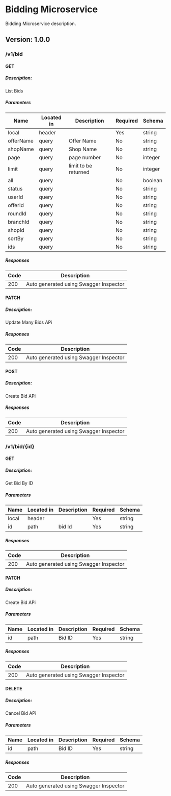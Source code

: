# Bidding Microservice
Bidding Microservice description.

## Version: 1.0.0

### /v1/bid

#### GET
##### Description:

List Bids

##### Parameters

| Name | Located in | Description | Required | Schema |
| ---- | ---------- | ----------- | -------- | ---- |
| local | header |  | Yes | string |
| offerName | query | Offer Name | No | string |
| shopName | query | Shop Name | No | string |
| page | query | page number | No | integer |
| limit | query | limit to be returned | No | integer |
| all | query |  | No | boolean |
| status | query |  | No | string |
| userId | query |  | No | string |
| offerId | query |  | No | string |
| roundId | query |  | No | string |
| branchId | query |  | No | string |
| shopId | query |  | No | string |
| sortBy | query |  | No | string |
| ids | query |  | No | string |

##### Responses

| Code | Description |
| ---- | ----------- |
| 200 | Auto generated using Swagger Inspector |

#### PATCH
##### Description:

Update Many Bids APi

##### Responses

| Code | Description |
| ---- | ----------- |
| 200 | Auto generated using Swagger Inspector |

#### POST
##### Description:

Create Bid APi

##### Responses

| Code | Description |
| ---- | ----------- |
| 200 | Auto generated using Swagger Inspector |

### /v1/bid/{id}

#### GET
##### Description:

Get Bid By ID

##### Parameters

| Name | Located in | Description | Required | Schema |
| ---- | ---------- | ----------- | -------- | ---- |
| local | header |  | Yes | string |
| id | path | bid Id | Yes | string |

##### Responses

| Code | Description |
| ---- | ----------- |
| 200 | Auto generated using Swagger Inspector |

#### PATCH
##### Description:

Create Bid APi

##### Parameters

| Name | Located in | Description | Required | Schema |
| ---- | ---------- | ----------- | -------- | ---- |
| id | path | Bid ID | Yes | string |

##### Responses

| Code | Description |
| ---- | ----------- |
| 200 | Auto generated using Swagger Inspector |

#### DELETE
##### Description:

Cancel Bid APi

##### Parameters

| Name | Located in | Description | Required | Schema |
| ---- | ---------- | ----------- | -------- | ---- |
| id | path | Bid ID | Yes | string |

##### Responses

| Code | Description |
| ---- | ----------- |
| 200 | Auto generated using Swagger Inspector |
